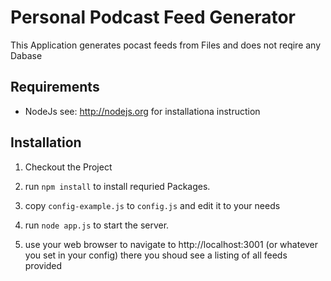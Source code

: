 # Personal Podcast Feed Generator

This Application generates pocast feeds from Files and does not reqire any Dabase


## Requirements 

* NodeJs see: http://nodejs.org for installationa instruction

## Installation

1. Checkout the Project
2. run ``npm install`` to install requried Packages.

3. copy ``config-example.js`` to ``config.js`` and edit it to your needs
4. run ``node app.js`` to start the server.
5. use your web browser to navigate to http://localhost:3001 (or whatever you set in your config) there you shoud see a listing of all feeds provided